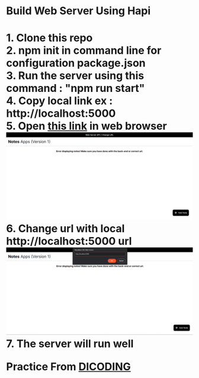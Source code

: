 <h1>Build Web Server Using Hapi<h1>
  1. Clone this repo<br>
  2. npm init in command line for configuration package.json<br>
  3. Run the server using this command : "npm run start"<br>
  4. Copy local link ex : http://localhost:5000<br>
  5. Open <a href="http://notesapp-v1.dicodingacademy.com/">this link</a> in web browser<br>
  <img src="./img/1.png">
  6. Change url with local http://localhost:5000 url<br>
  <img src = "./img/2.png">
  7. The server will run well

Practice From <a href="https://www.dicoding.com/">DICODING</a>